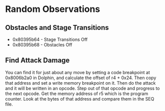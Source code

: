 # Random Observations

## Obstacles and Stage Transitions

- 0x80395b64 - Stage Transitions Off
- 0x80395b68 - Obstacles Off

## Find Attack Damage

You can find it for just about any move by setting a code breakpoint at 0x8006b2a0 in Dolphin, and calculate the offset of r4 + 0x24.
Then copy that address and set a write memory breakpoint on it. Then do the attack and it will be written in an opcode.
Step out of that opcode and progress to the next opcode. Get the memory address of r5 which is the program counter.
Look at the bytes of that address and compare them in the SEQ file.
